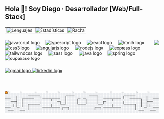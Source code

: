 <h2 align="left">Hola 👋! Soy Diego · Desarrollador [Web/Full-Stack]  </h2>

###

<div align="center">
  <table style="border: none; border-collapse: collapse; border-spacing: 0; margin: 0; padding: 0;">
    <tr style="border: none;">
      <td style="border: none; padding: 0 5px;">
        <img src="https://github-readme-stats.vercel.app/api/top-langs?username=DiegoPMz&theme=highcontrast&layout=compact" width="100%" height="145" alt="Lenguajes" />
      </td>
      <td style="border: none; padding: 0 5px;">
        <img src="https://github-readme-stats.vercel.app/api?username=DiegoPMz&theme=highcontrast&show_icons=true" width="100%" height="145" alt="Estadísticas" />
      </td>
      <td style="border: none; padding: 0 5px;">
        <img src="https://streak-stats.demolab.com?user=DiegoPMz&theme=highcontrast" width="100%" height="145" alt="Racha" />
      </td>
    </tr>
  </table>
</div>

###

<img align="right" height="150" src="https://media0.giphy.com/media/v1.Y2lkPTc5MGI3NjExM290N2Jqc3hyYWRnNmQ2dmZhMDluemd2ODBtb3J6bWkzaXhyZXZhZiZlcD12MV9pbnRlcm5hbF9naWZfYnlfaWQmY3Q9Zw/9Y1wF3wx1Dex8w9wxL/giphy.gif"  />

###

<div align="left">
  <img src="https://skillicons.dev/icons?i=js" height="34" alt="javascript logo"  />
  <img width="12" />
  <img src="https://skillicons.dev/icons?i=ts" height="34" alt="typescript logo"  />
  <img width="12" />
  <img src="https://skillicons.dev/icons?i=react" height="34" alt="react logo"  />
  <img width="12" />
  <img src="https://skillicons.dev/icons?i=html" height="34" alt="html5 logo"  />
  <img width="12" />
  <img src="https://skillicons.dev/icons?i=css" height="34" alt="css3 logo"  />
  <img width="12" />
  <img src="https://skillicons.dev/icons?i=angular" height="34" alt="angularjs logo"  />
  <img width="12" />
  <img src="https://skillicons.dev/icons?i=nodejs" height="34" alt="nodejs logo"  />
  <img width="12" />
  <img src="https://skillicons.dev/icons?i=express" height="34" alt="express logo"  />
  <img width="12" />
  <img src="https://skillicons.dev/icons?i=tailwind" height="34" alt="tailwindcss logo"  />
  <img width="12" />
  <img src="https://skillicons.dev/icons?i=sass" height="34" alt="sass logo"  />
  <img width="12" />
  <img src="https://skillicons.dev/icons?i=java" height="34" alt="java logo"  />
  <img width="12" />
  <img src="https://skillicons.dev/icons?i=spring" height="34" alt="spring logo"  />
  <img width="12" />
  <img src="https://skillicons.dev/icons?i=supabase" height="34" alt="supabase logo"  />
</div>

###

<div align="left">
  <a href="diego.pmz08@gmail.com" target="_blank">
    <img src="https://img.shields.io/static/v1?message=Gmail&logo=gmail&label=&color=D14836&logoColor=white&labelColor=&style=for-the-badge" height="35" alt="gmail logo"  />
  </a>
  <a href="https://www.linkedin.com/in/diego-peralta-b9b012291/" target="_blank">
    <img src="https://img.shields.io/static/v1?message=LinkedIn&logo=linkedin&label=&color=0077B5&logoColor=white&labelColor=&style=for-the-badge" height="35" alt="linkedin logo"  />
  </a>
</div>

###

<br clear="both">
<br clear="both">

<picture>
  <source media="(prefers-color-scheme: dark)" srcset="https://raw.githubusercontent.com/DiegoPMz/DiegoPMz/output/pacman-contribution-graph-dark.svg">
  <source media="(prefers-color-scheme: light)" srcset="https://raw.githubusercontent.com/DiegoPMz/DiegoPMz/output/pacman-contribution-graph.svg">
  <img alt="pacman contribution graph" src="https://raw.githubusercontent.com/DiegoPMz/DiegoPMz/output/pacman-contribution-graph.svg">
</picture>

###
